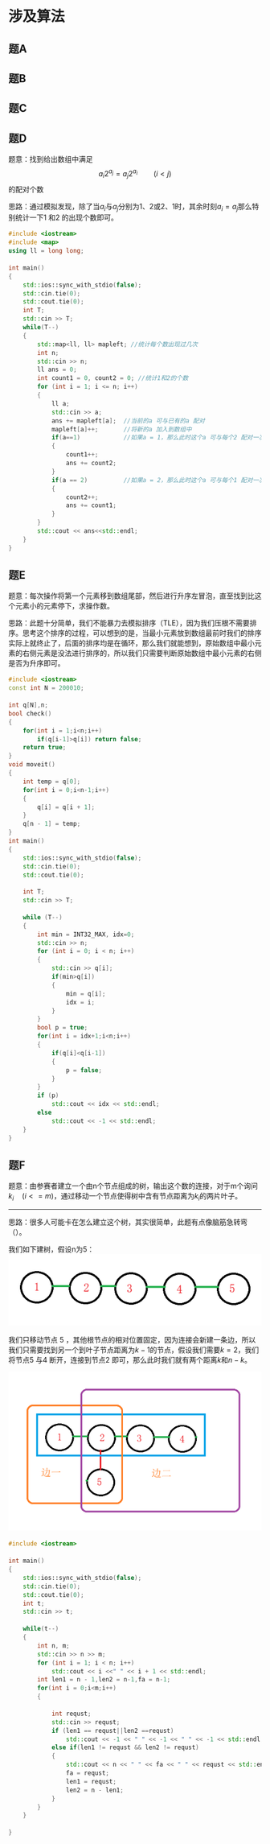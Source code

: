 # 涉及算法

## 题A

## 题B

## 题C

## 题D

题意：找到给出数组中满足
$$a_i2^{a_j}=a_j2^{a_i}\qquad (i<j)$$
的配对个数

思路：通过模拟发现，除了当$a_i$与$a_j$分别为1、2或2、1时，其余时刻$a_i=a_j$那么特别统计一下1 和2 的出现个数即可。

```cpp
#include <iostream>
#include <map>
using ll = long long;

int main()
{
	std::ios::sync_with_stdio(false);
	std::cin.tie(0);
	std::cout.tie(0);
	int T;
	std::cin >> T;
	while(T--)
	{
		std::map<ll, ll> mapleft; //统计每个数出现过几次
		int n;
		std::cin >> n;
		ll ans = 0;
		int count1 = 0, count2 = 0; //统计1和2的个数
		for (int i = 1; i <= n; i++)
		{
			ll a;
			std::cin >> a;
			ans += mapleft[a];  //当前的a 可与已有的a 配对
			mapleft[a]++;       //将新的a 加入到数组中
			if(a==1)            //如果a = 1，那么此时这个a 可与每个2 配对一次
			{
				count1++;
				ans += count2;
			}
			if(a == 2)          //如果a = 2，那么此时这个a 可与每个1 配对一次
			{
				count2++;
				ans += count1;
			}
		}
		std::cout << ans<<std::endl;
	}
}
```

## 题E

题意：每次操作将第一个元素移到数组尾部，然后进行升序左冒泡，直至找到比这个元素小的元素停下，求操作数。

思路：此题十分简单，我们不能暴力去模拟排序（TLE），因为我们压根不需要排序。思考这个排序的过程，可以想到的是，当最小元素放到数组最前时我们的排序实际上就终止了，后面的排序均是在循环，那么我们就能想到，原始数组中最小元素的右侧元素是没法进行排序的，所以我们只需要判断原始数组中最小元素的右侧是否为升序即可。

```cpp
#include <iostream>
const int N = 200010;

int q[N],n;
bool check()
{
	for(int i = 1;i<n;i++)
		if(q[i-1]>q[i]) return false;
	return true;
}
void moveit()
{
	int temp = q[0];
	for(int i = 0;i<n-1;i++)
	{
		q[i] = q[i + 1];
	}
	q[n - 1] = temp;
}
int main()
{
	std::ios::sync_with_stdio(false);
	std::cin.tie(0);
	std::cout.tie(0);

	int T;
	std::cin >> T;
	
	while (T--)
	{
		int min = INT32_MAX, idx=0;
		std::cin >> n;
		for (int i = 0; i < n; i++)
		{
			std::cin >> q[i];
			if(min>q[i])
			{
				min = q[i];
				idx = i;
			}
		}
		bool p = true;
		for(int i = idx+1;i<n;i++)
		{
			if(q[i]<q[i-1])
			{
				p = false;
			}
		}
		if (p)
			std::cout << idx << std::endl;
		else
			std::cout << -1 << std::endl;
	}
}
```

## 题F

题意：由参赛者建立一个由n个节点组成的树，输出这个数的连接，对于m个询问$k_i\quad (i<=m)$，通过移动一个节点使得树中含有节点距离为$k_i$的两片叶子。

***

思路：很多人可能卡在怎么建立这个树，其实很简单，此题有点像脑筋急转弯（）。

我们如下建树，假设n为5：
![F-1](./pic/F-1.png)

我们只移动节点 5 ，其他根节点的相对位置固定，因为连接会新建一条边，所以我们只需要找到另一个到叶子节点距离为$k-1$的节点，假设我们需要$k = 2$，我们将节点5 与4 断开，连接到节点2 即可，那么此时我们就有两个距离$k$和$n-k$。

![F-2](./pic/F-2.png)

```cpp
#include <iostream>

int main()
{
	std::ios::sync_with_stdio(false);
	std::cin.tie(0);
	std::cout.tie(0);
	int t;
	std::cin >> t;
	
	while(t--)
	{
		int n, m;
		std::cin >> n >> m;
		for (int i = 1; i < n; i++)
			std::cout << i <<" " << i + 1 << std::endl;
		int len1 = n - 1,len2 = n-1,fa = n-1;
		for(int i = 0;i<m;i++)
		{

			int requst;
			std::cin >> requst;
			if (len1 == requst||len2 ==requst)
				std::cout << -1 << " " << -1 << " " << -1 << std::endl;
			else if(len1 != requst && len2 != requst)
			{
				std::cout << n << " " << fa << " " << requst << std::endl;
				fa = requst;
				len1 = requst;
				len2 = n - len1;
			}
		}
	}
	
}
```